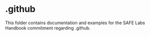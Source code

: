 # .github

This folder contains documentation and examples for the SAFE Labs Handbook commitment regarding .github.
